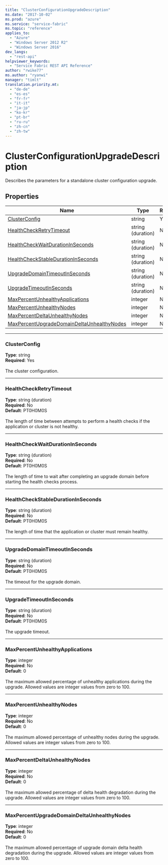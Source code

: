 ```yaml
---
title: "ClusterConfigurationUpgradeDescription"
ms.date: "2017-10-02"
ms.prod: "azure"
ms.service: "service-fabric"
ms.topic: "reference"
applies_to: 
  - "Azure"
  - "Windows Server 2012 R2"
  - "Windows Server 2016"
dev_langs: 
  - "rest-api"
helpviewer_keywords: 
  - "Service Fabric REST API Reference"
author: "rwike77"
ms.author: "ryanwi"
manager: "timlt"
translation.priority.mt: 
  - "de-de"
  - "es-es"
  - "fr-fr"
  - "it-it"
  - "ja-jp"
  - "ko-kr"
  - "pt-br"
  - "ru-ru"
  - "zh-cn"
  - "zh-tw"
---
```

# ClusterConfigurationUpgradeDescription

Describes the parameters for a standalone cluster configuration upgrade.

## Properties
| Name | Type | Required |
| --- | --- | --- |
| [ClusterConfig](#clusterconfig) | string | Yes |
| [HealthCheckRetryTimeout](#healthcheckretrytimeout) | string (duration) | No |
| [HealthCheckWaitDurationInSeconds](#healthcheckwaitdurationinseconds) | string (duration) | No |
| [HealthCheckStableDurationInSeconds](#healthcheckstabledurationinseconds) | string (duration) | No |
| [UpgradeDomainTimeoutInSeconds](#upgradedomaintimeoutinseconds) | string (duration) | No |
| [UpgradeTimeoutInSeconds](#upgradetimeoutinseconds) | string (duration) | No |
| [MaxPercentUnhealthyApplications](#maxpercentunhealthyapplications) | integer | No |
| [MaxPercentUnhealthyNodes](#maxpercentunhealthynodes) | integer | No |
| [MaxPercentDeltaUnhealthyNodes](#maxpercentdeltaunhealthynodes) | integer | No |
| [MaxPercentUpgradeDomainDeltaUnhealthyNodes](#maxpercentupgradedomaindeltaunhealthynodes) | integer | No |

____
### ClusterConfig
__Type__: string <br/>
__Required__: Yes<br/>
<br/>
The cluster configuration.

____
### HealthCheckRetryTimeout
__Type__: string (duration) <br/>
__Required__: No<br/>
__Default__: PT0H0M0S <br/>
<br/>
The length of time between attempts to perform a health checks if the application or cluster is not healthy.

____
### HealthCheckWaitDurationInSeconds
__Type__: string (duration) <br/>
__Required__: No<br/>
__Default__: PT0H0M0S <br/>
<br/>
The length of time to wait after completing an upgrade domain before starting the health checks process.

____
### HealthCheckStableDurationInSeconds
__Type__: string (duration) <br/>
__Required__: No<br/>
__Default__: PT0H0M0S <br/>
<br/>
The length of time that the application or cluster must remain healthy.

____
### UpgradeDomainTimeoutInSeconds
__Type__: string (duration) <br/>
__Required__: No<br/>
__Default__: PT0H0M0S <br/>
<br/>
The timeout for the upgrade domain.

____
### UpgradeTimeoutInSeconds
__Type__: string (duration) <br/>
__Required__: No<br/>
__Default__: PT0H0M0S <br/>
<br/>
The upgrade timeout.

____
### MaxPercentUnhealthyApplications
__Type__: integer <br/>
__Required__: No<br/>
__Default__: 0 <br/>
<br/>
The maximum allowed percentage of unhealthy applications during the upgrade. Allowed values are integer values from zero to 100.

____
### MaxPercentUnhealthyNodes
__Type__: integer <br/>
__Required__: No<br/>
__Default__: 0 <br/>
<br/>
The maximum allowed percentage of unhealthy nodes during the upgrade. Allowed values are integer values from zero to 100.

____
### MaxPercentDeltaUnhealthyNodes
__Type__: integer <br/>
__Required__: No<br/>
__Default__: 0 <br/>
<br/>
The maximum allowed percentage of delta health degradation during the upgrade. Allowed values are integer values from zero to 100.

____
### MaxPercentUpgradeDomainDeltaUnhealthyNodes
__Type__: integer <br/>
__Required__: No<br/>
__Default__: 0 <br/>
<br/>
The maximum allowed percentage of upgrade domain delta health degradation during the upgrade. Allowed values are integer values from zero to 100.
